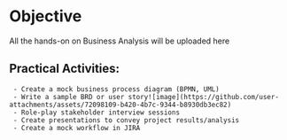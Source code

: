 # Objective
All the hands-on on Business Analysis will be uploaded here
## Practical Activities:
     - Create a mock business process diagram (BPMN, UML)
     - Write a sample BRD or user story![image](https://github.com/user-attachments/assets/72098109-b420-4b7c-9344-b8930db3ec82)
     - Role-play stakeholder interview sessions
     - Create presentations to convey project results/analysis
     - Create a mock workflow in JIRA


